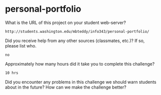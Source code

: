 # personal-portfolio
What is the URL of this project on your student web-server?

	http://students.washington.edu/mbteddy/info343/personal-portfolio/

Did you receive help from any other sources (classmates, etc.)? If so, please list who.

	no

Approximately how many hours did it take you to complete this challenge?

	10 hrs

Did you encounter any problems in this challenge we should warn students about in the future? How can we make the challenge better?
